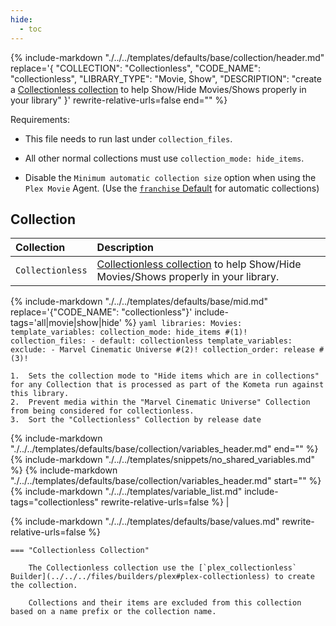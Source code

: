 ```yaml
---
hide:
  - toc
---
```

{%
    include-markdown "./../../templates/defaults/base/collection/header.md"
    replace='{
        "COLLECTION": "Collectionless", 
        "CODE_NAME": "collectionless",
        "LIBRARY_TYPE": "Movie, Show",
        "DESCRIPTION": "create a [Collectionless collection](../../files/builders/plex/collectionless) to help Show/Hide Movies/Shows properly in your library"
    }'
    rewrite-relative-urls=false
    end="<!--rec-sub-->"
%}

Requirements: 

* This file needs to run last under `collection_files`.

* All other normal collections must use `collection_mode: hide_items`.

* Disable the `Minimum automatic collection size` option when using the `Plex Movie` Agent. (Use the [`franchise` Default](../movie/franchise.md) for automatic collections)

## Collection

| Collection       | Description                                                                                                                            |
|:-----------------|:---------------------------------------------------------------------------------------------------------------------------------------|
| `Collectionless` | [Collectionless collection](../../files/builders/plex/collectionless) to help Show/Hide Movies/Shows properly in your library. |

{% include-markdown "./../../templates/defaults/base/mid.md" 
    replace='{"CODE_NAME": "collectionless"}'
    include-tags='all|movie|show|hide'
%}
    ```yaml
    libraries:
      Movies:
        template_variables:
          collection_mode: hide_items #(1)!
        collection_files:
          - default: collectionless
            template_variables:
              exclude:
                - Marvel Cinematic Universe #(2)!
              collection_order: release #(3)!
    ```

    1.  Sets the collection mode to "Hide items which are in collections" for any Collection that is processed as part of the Kometa run against this library.
    2.  Prevent media within the "Marvel Cinematic Universe" Collection from being considered for collectionless.
    3.  Sort the "Collectionless" Collection by release date

{% include-markdown "./../../templates/defaults/base/collection/variables_header.md" end="<!--file-->" %}
{% include-markdown "./../../templates/snippets/no_shared_variables.md" %}
{% include-markdown "./../../templates/defaults/base/collection/variables_header.md" start="<!--file-header-->" %}
    {%
        include-markdown "./../../templates/variable_list.md"
        include-tags="collectionless"
        rewrite-relative-urls=false
    %}                                                                                                                                                                                                                                                                                                                                                                                                                             |
    
{% include-markdown "./../../templates/defaults/base/values.md" rewrite-relative-urls=false %}

    === "Collectionless Collection"

        The Collectionless collection use the [`plex_collectionless` Builder](../../../files/builders/plex#plex-collectionless) to create the collection.
        
        Collections and their items are excluded from this collection based on a name prefix or the collection name.
